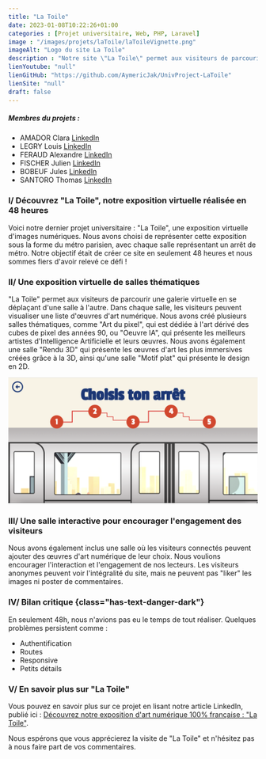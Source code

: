 ```yaml
---
title: "La Toile"
date: 2023-01-08T10:22:26+01:00
categories : [Projet universitaire, Web, PHP, Laravel]
image : "/images/projets/laToile/laToileVignette.png"
imageAlt: "Logo du site La Toile"
description : "Notre site \"La Toile\" permet aux visiteurs de parcourir une galerie virtuelle d'images numériques en se déplaçant d'une salle (représentée par un arrêt de métro) à l'autre. Créé en 48 heures en équipe de 7 utilisant HTML, CSS, JavaScript et PHP, \"La Toile\" présente une liste d'œuvres d'art numérique dans chaque salle."
lienYoutube: "null"
lienGitHub: "https://github.com/AymericJak/UnivProject-LaToile"
lienSite: "null"
draft: false
---
```


##### Membres du projets :
- AMADOR Clara [LinkedIn](https://www.linkedin.com/in/clara-amador/)
- LEGRY Louis [LinkedIn](https://www.linkedin.com/in/louis-legry/)
- FERAUD Alexandre [LinkedIn](https://www.linkedin.com/in/alexandre-feraud/)
- FISCHER Julien [LinkedIn](https://www.linkedin.com/in/julienfischer777/)
- BOBEUF Jules [LinkedIn](https://www.linkedin.com/in/bobeuf-jules/)
- SANTORO Thomas [LinkedIn](https://www.linkedin.com/in/thomas-santoro/)

### I/ Découvrez "La Toile", notre exposition virtuelle réalisée en 48 heures

Voici notre dernier projet universitaire : "La Toile", une exposition virtuelle d'images numériques. Nous avons choisi de représenter cette exposition sous la forme du métro parisien, avec chaque salle représentant un arrêt de métro. Notre objectif était de créer ce site en seulement 48 heures et nous sommes fiers d'avoir relevé ce défi !

### II/ Une exposition virtuelle de salles thématiques

"La Toile" permet aux visiteurs de parcourir une galerie virtuelle en se déplaçant d'une salle à l'autre. Dans chaque salle, les visiteurs peuvent visualiser une liste d'œuvres d'art numérique. Nous avons créé plusieurs salles thématiques, comme "Art du pixel", qui est dédiée à l'art dérivé des cubes de pixel des années 90, ou "Oeuvre IA", qui présente les meilleurs artistes d'Intelligence Artificielle et leurs œuvres. Nous avons également une salle "Rendu 3D" qui présente les œuvres d'art les plus immersives créées grâce à la 3D, ainsi qu'une salle "Motif plat" qui présente le design en 2D.

![Arrets](/images/projets/laToile/laToileArrets.png)

### III/ Une salle interactive pour encourager l'engagement des visiteurs

Nous avons également inclus une salle où les visiteurs connectés peuvent ajouter des œuvres d'art numérique de leur choix. Nous voulions encourager l'interaction et l'engagement de nos lecteurs. Les visiteurs anonymes peuvent voir l'intégralité du site, mais ne peuvent pas "liker" les images ni poster de commentaires.

### IV/ Bilan critique {class="has-text-danger-dark"}

En seulement 48h, nous n'avions pas eu le temps de tout réaliser. Quelques problèmes persistent comme :
- Authentification
- Routes
- Responsive
- Petits détails

### V/ En savoir plus sur "La Toile"

Vous pouvez en savoir plus sur ce projet en lisant notre article LinkedIn, publié ici : <a href="https://www.linkedin.com/pulse/d%25C3%25A9couvrez-notre-exposition-dart-num%25C3%25A9rique-100-la-toile-jakobowski">Découvrez notre exposition d'art numérique 100% française : "La Toile​"</a>.

Nous espérons que vous apprécierez la visite de "La Toile" et n'hésitez pas à nous faire part de vos commentaires.
